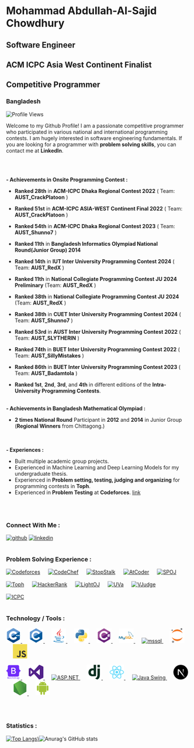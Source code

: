 # Mohammad Abdullah-Al-Sajid Chowdhury 
## Software Engineer
## ACM ICPC Asia West Continent Finalist
## Competitive Programmer
### Bangladesh

![Profile Views](https://komarev.com/ghpvc/?username=SajidAbdullah729&color=orange)




Welcome to my Github Profile!
I am a passionate competitive programmer who participated in various national and international programming contests. I am hugely interested in software engineering fundamentals. If you are looking for a programmer with **problem solving skills**, you can contact me at **LinkedIn**.  

<br></br>

**- Achievements in Onsite Programming Contest :**

* **Ranked 28th** in **ACM-ICPC Dhaka Regional Contest 2022** ( Team: **AUST_CrackPlatoon** )  
* **Ranked 51st** in **ACM-ICPC ASIA-WEST Continent Final 2022** ( Team: **AUST_CrackPlatoon** ) 
* **Ranked 54th**  in **ACM-ICPC Dhaka Regional Contest 2023** ( Team: **AUST_Shunno7** )      

* **Ranked 11th** in **Bangladesh Informatics Olympiad National Round(Junior Group) 2014**   
* **Ranked 14th** in **IUT Inter University Programming Contest 2024** ( Team: **AUST_RedX** )
* **Ranked 11th** in **National Collegiate Programming Contest JU 2024 Preliminary** (Team: **AUST_RedX** )     
* **Ranked 38th** in **National Collegiate Programming Contest JU 2024** (Team: **AUST_RedX** )   
* **Ranked 38th** in **CUET Inter University Programming Contest 2024** ( Team: **AUST_Shunno7** )  

* **Ranked 53rd** in **AUST Inter University Programming Contest 2022** ( Team: **AUST_SLYTHERIN** )     
* **Ranked 74th** in **BUET Inter University Programming Contest 2022** ( Team: **AUST_SillyMistakes** )    
* **Ranked 86th** in **BUET Inter University Programming Contest 2023** ( Team: **AUST_Badamtola** )  

* **Ranked 1st**, **2nd**, **3rd**, and **4th** in different editions of the **Intra-University Programming Contests**.
<br></br>

**- Achievements in Bangladesh Mathematical Olympiad :**

* **2 times National Round** Participant in **2012** and **2014** in Junior Group (**Regional Winners** from Chittagong.)   
<br></br>

**- Experiences :**

* Built multiple academic group projects.  
* Experienced in Machine Learning and Deep Learning Models for my undergraduate thesis.   
* Experienced in **Problem setting, testing, judging and organizing** for programming contests in **Toph**.
* Experienced in **Problem Testing** at **Codeforces**. [link](https://codeforces.com/blog/entry/131368)

<br></br>
### Connect With Me :


[<img src='https://cdn.jsdelivr.net/npm/simple-icons@3.0.1/icons/github.svg' alt='github' height='40'>](https://github.com/SajidAbdullah729)  [<img src='https://cdn.jsdelivr.net/npm/simple-icons@3.0.1/icons/linkedin.svg' alt='linkedin' height='40'>](https://www.linkedin.com/in/https://www.linkedin.com/in/mohammad-abdullah-al-sajid-chowdhury-aa6243201//)
<br></br>
### Problem Solving Experience :


[![Codeforces](https://img.shields.io/badge/Codeforces-1F8ACB?style=for-the-badge&logo=codeforces&logoColor=white)](https://codeforces.com/profile/SajidAbdullah) 
&emsp;
[![CodeChef](https://img.shields.io/badge/CodeChef-5B4638?style=for-the-badge&logo=codechef&logoColor=white)](https://www.codechef.com/users/lawliet11235)
&emsp;
[![StopStalk](https://img.shields.io/badge/StopStalk-800000?style=for-the-badge&logo=stopstalk&logoColor=white)](https://www.stopstalk.com/user/profile/SajidAbdullah)
&emsp;
[![AtCoder](https://img.shields.io/badge/AtCoder-1E90FF?style=for-the-badge&logo=atcoder&logoColor=white)](https://atcoder.jp/users/Lawliet112358)
&emsp;
[![SPOJ](https://img.shields.io/badge/SPOJ-0C0C0C?style=for-the-badge&logo=spoj&logoColor=white)](https://www.spoj.com/users/lawliet112358)
 <br></br>
[![Toph](https://img.shields.io/badge/Toph-FF5722?style=for-the-badge&logo=toph&logoColor=white)](https://toph.co/u/SajidAbdullah)
&emsp;
[![HackerRank](https://img.shields.io/badge/HackerRank-2EC866?style=for-the-badge&logo=hackerrank&logoColor=white)](https://www.hackerrank.com/sajidabdullah729) 
&emsp;
[![LightOJ](https://img.shields.io/badge/LightOJ-AA0000?style=for-the-badge&logo=lightoj&logoColor=white)](https://lightoj.com/user/sajidabdullah)
&emsp;
[![UVa](https://img.shields.io/badge/UVa%20Online%20Judge-00599C?style=for-the-badge&logo=uva&logoColor=white)](https://uhunt.onlinejudge.org/id/1075940)
&emsp;
[![VJudge](https://img.shields.io/badge/VJudge-007ACC?style=for-the-badge&logo=vjudge&logoColor=white)](https://vjudge.net/user/Lawliet112358)
<br></br>
[![ICPC](https://img.shields.io/badge/ICPC-1F8ACB?style=for-the-badge&logo=icpc&logoColor=white)](https://icpc.global/ICPCID/O5VOX4CA0KRM)
<br></br>
### Technology / Tools :


<p align="left">
  <a href="https://www.w3schools.com/cpp/" target="_blank" rel="noreferrer"> <img src="https://raw.githubusercontent.com/devicons/devicon/master/icons/cplusplus/cplusplus-original.svg" alt="cplusplus" width="40" height="40"/> </a>
 &emsp;
  <a href="https://www.w3schools.com/c/" target="_blank" rel="noreferrer"> <img src="https://raw.githubusercontent.com/devicons/devicon/master/icons/c/c-original.svg" alt="c" width="40" height="40"/> </a>
  &emsp; 
 <a href="https://www.java.com" target="_blank" rel="noreferrer"> <img src="https://raw.githubusercontent.com/devicons/devicon/master/icons/java/java-original.svg" alt="java" width="40" height="40"/> </a>
  &emsp; 
 <a href="https://www.python.org" target="_blank" rel="noreferrer"> <img src="https://raw.githubusercontent.com/devicons/devicon/master/icons/python/python-original.svg" alt="python" width="40" height="40"/> </a>
  &emsp; 
 <a href="https://www.w3schools.com/cs/" target="_blank" rel="noreferrer"> <img src="https://raw.githubusercontent.com/devicons/devicon/master/icons/csharp/csharp-original.svg" alt="csharp" width="40" height="40"/> </a>
  &emsp; 
 <a href="https://www.mysql.com/" target="_blank" rel="noreferrer"> <img src="https://raw.githubusercontent.com/devicons/devicon/master/icons/mysql/mysql-original-wordmark.svg" alt="mysql" width="40" height="40"/> </a>
  &emsp;
 <a href="https://www.microsoft.com/en-us/sql-server" target="_blank" rel="noreferrer"> <img src="https://www.svgrepo.com/show/303229/microsoft-sql-server-logo.svg" alt="mssql" width="40" height="40"/> </a>
  &emsp;
 <a href="https://jupyter.org/" target="_blank" rel="noreferrer"> <img src="https://raw.githubusercontent.com/devicons/devicon/master/icons/jupyter/jupyter-original.svg" alt="Jupyter Notebook" width="40" height="40"/> </a>
  &emsp;
<a href="https://developer.mozilla.org/en-US/docs/Web/JavaScript" target="_blank" rel="noreferrer"> 
  <img src="https://raw.githubusercontent.com/devicons/devicon/master/icons/javascript/javascript-original.svg" 
       alt="JavaScript" width="40" height="40"/> 
</a>
  
 <a href="https://getbootstrap.com" target="_blank" rel="noreferrer"> <img src="https://raw.githubusercontent.com/devicons/devicon/master/icons/bootstrap/bootstrap-plain-wordmark.svg" alt="bootstrap" width="40" height="40"/> </a>
   &emsp;
  <a href="https://code.visualstudio.com/" target="_blank" rel="noreferrer"> <img src="https://raw.githubusercontent.com/devicons/devicon/master/icons/visualstudio/visualstudio-plain.svg" alt="Visual Studio Code" width="40" height="40"/> </a> 
 &emsp;
<a href="https://dotnet.microsoft.com/apps/aspnet" target="_blank" rel="noreferrer">
  <img src="https://upload.wikimedia.org/wikipedia/commons/e/ee/.NET_Core_Logo.svg" 
       alt="ASP.NET" width="40" height="40"/>
</a>
 &emsp;
<a href="https://www.djangoproject.com/" target="_blank" rel="noreferrer"> 
  <img src="https://raw.githubusercontent.com/devicons/devicon/master/icons/django/django-plain.svg" 
       alt="Django" width="40" height="40"/> 
</a>
 &emsp;
<a href="https://reactjs.org/" target="_blank" rel="noreferrer">
  <img src="https://raw.githubusercontent.com/devicons/devicon/master/icons/react/react-original.svg" 
       alt="React" width="40" height="40"/>
</a>
 &emsp;
<a href="https://docs.oracle.com/javase/8/docs/technotes/guides/swing/" target="_blank" rel="noreferrer">
  <img src="https://upload.wikimedia.org/wikipedia/en/3/30/Java_programming_language_logo.svg" 
       alt="Java Swing" width="40" height="40"/>
</a>
 &emsp;
<a href="https://nextjs.org/" target="_blank" rel="noreferrer"> 
  <img src="https://raw.githubusercontent.com/devicons/devicon/master/icons/nextjs/nextjs-original.svg" 
       alt="Next.js" width="40" height="40"/> 
</a>
 &emsp;
<a href="https://nodejs.org/" target="_blank" rel="noreferrer"> 
  <img src="https://raw.githubusercontent.com/devicons/devicon/master/icons/nodejs/nodejs-original.svg" 
       alt="Node.js" width="40" height="40"/> 
</a>
  &emsp;
  <a href="https://developer.android.com/studio" target="_blank" rel="noreferrer">
  <img src="https://raw.githubusercontent.com/devicons/devicon/master/icons/android/android-original.svg" 
       alt="Android Studio" width="40" height="40"/>
</a>


<br></br>
### Statistics :
[![Top Langs](https://github-readme-stats.vercel.app/api/top-langs/?username=SajidAbdullah729&show_icons=true&theme=radical))](https://github.com/anuraghazra/github-readme-stats)![Anurag's GitHub stats](https://github-readme-stats.vercel.app/api?username=SajidAbdullah729&show_icons=true&theme=radical)











